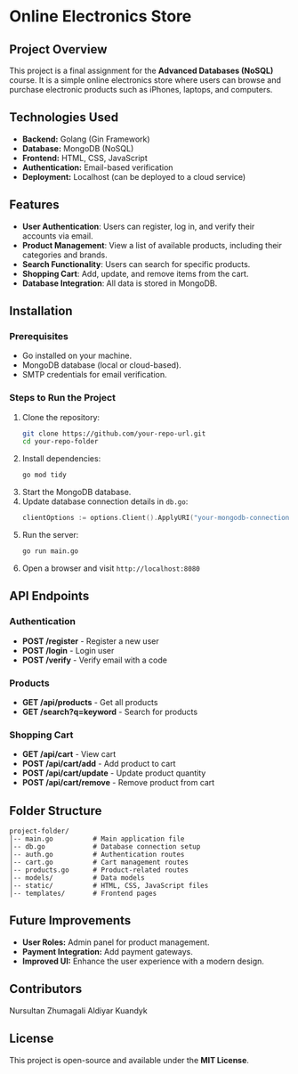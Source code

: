 # Online Electronics Store

## Project Overview
This project is a final assignment for the **Advanced Databases (NoSQL)** course. It is a simple online electronics store where users can browse and purchase electronic products such as iPhones, laptops, and computers.

## Technologies Used
- **Backend:** Golang (Gin Framework)
- **Database:** MongoDB (NoSQL)
- **Frontend:** HTML, CSS, JavaScript
- **Authentication:** Email-based verification
- **Deployment:** Localhost (can be deployed to a cloud service)

## Features
- **User Authentication**: Users can register, log in, and verify their accounts via email.
- **Product Management**: View a list of available products, including their categories and brands.
- **Search Functionality**: Users can search for specific products.
- **Shopping Cart**: Add, update, and remove items from the cart.
- **Database Integration**: All data is stored in MongoDB.

## Installation
### Prerequisites
- Go installed on your machine.
- MongoDB database (local or cloud-based).
- SMTP credentials for email verification.

### Steps to Run the Project
1. Clone the repository:
   ```sh
   git clone https://github.com/your-repo-url.git
   cd your-repo-folder
   ```
2. Install dependencies:
   ```sh
   go mod tidy
   ```
3. Start the MongoDB database.
4. Update database connection details in `db.go`:
   ```go
   clientOptions := options.Client().ApplyURI("your-mongodb-connection-string")
   ```
5. Run the server:
   ```sh
   go run main.go
   ```
6. Open a browser and visit `http://localhost:8080`

## API Endpoints
### Authentication
- **POST /register** - Register a new user
- **POST /login** - Login user
- **POST /verify** - Verify email with a code

### Products
- **GET /api/products** - Get all products
- **GET /search?q=keyword** - Search for products

### Shopping Cart
- **GET /api/cart** - View cart
- **POST /api/cart/add** - Add product to cart
- **POST /api/cart/update** - Update product quantity
- **POST /api/cart/remove** - Remove product from cart

## Folder Structure
```
project-folder/
│-- main.go          # Main application file
│-- db.go            # Database connection setup
│-- auth.go          # Authentication routes
│-- cart.go          # Cart management routes
│-- products.go      # Product-related routes
│-- models/          # Data models
│-- static/          # HTML, CSS, JavaScript files
│-- templates/       # Frontend pages
```

## Future Improvements
- **User Roles:** Admin panel for product management.
- **Payment Integration:** Add payment gateways.
- **Improved UI:** Enhance the user experience with a modern design.

## Contributors
Nursultan Zhumagali
Aldiyar Kuandyk

## License
This project is open-source and available under the **MIT License**.

